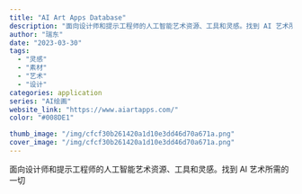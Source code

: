 ```yaml
---
title: "AI Art Apps Database"
description: "面向设计师和提示工程师的人工智能艺术资源、工具和灵感。找到 AI 艺术所需的一切"
author: "瑞东"
date: "2023-03-30"
tags:
  - "灵感"
  - "素材"
  - "艺术"
  - "设计"
categories: application
series: "AI绘画"
website_link: "https://www.aiartapps.com/"
color: "#008DE1"

thumb_image: "/img/cfcf30b261420a1d10e3dd46d70a671a.png"
cover_image: "/img/cfcf30b261420a1d10e3dd46d70a671a.png"
---
```


面向设计师和提示工程师的人工智能艺术资源、工具和灵感。找到 AI 艺术所需的一切